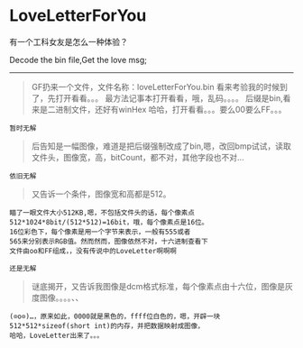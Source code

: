 # LoveLetterForYou

有一个工科女友是怎么一种体验？

Decode the bin file,Get the love msg;

---

> GF扔来一个文件，文件名称：loveLetterForYou.bin
看来考验我的时候到了，先打开看看。。。
最方法记事本打开看看，哦，乱码。。。。
后缀是bin,看来是二进制文件，还好有winHex
哈哈，打开看看。。。要么00要么FF。。。

```
暂时无解
```
> 后告知是一幅图像，难道是把后缀强制改成了bin,嗯，改回bmp试试，读取文件头，图像宽，高，bitCount，都不对，其他字段也不对...
```
依旧无解
```
> 又告诉一个条件，图像宽和高都是512。

```
瞄了一眼文件大小512KB,嗯，不包括文件头的话，每个像素点
512*1024*8bit/(512*512)=16bit，哦，每个像素点是16位。
16位彩色下，每个像素是用一个字节来表示，一般有555或者
565来分别表示RGB值。然而然而，图像依然不对，十六进制查看下
文件由oo和FF组成，，没有传说中的LoveLetter啊啊啊
```

```
还是无解
```
> 谜底揭开，又告诉我图像是dcm格式标准，每个像素点由十六位，图像是灰度图像。。。。、、

```
(⊙o⊙)…，原来如此，0000就是黑色的，ffff位白色的，嗯，开辟一块
512*512*sizeof(short int)的内存，并把数据映射成图像，
哈哈，LoveLetter出来了。。。
```
